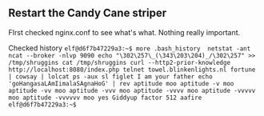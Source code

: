## Restart the Candy Cane striper
FIrst checked nginx.conf to see what's what. Nothing really important.

Checked history
``elf@d6f7b47229a3:~$ more .bash_history 
netstat -ant
ncat --broker -nlvp 9090
echo "\302\257\_(\343\203\204)_/\302\257" >> /tmp/shruggins
cat /tmp/shruggins
curl --http2-prior-knowledge http://localhost:8080/index.php
telnet towel.blinkenlights.nl
fortune | cowsay | lolcat
ps -aux
sl
figlet I am your father
echo 'goHangasaLAmIimalaSAgnaHoG' | rev
aptitude moo
aptitude -v moo
aptitude -vv moo
aptitude -vvv moo
aptitude -vvvv moo
aptitude -vvvvv moo
aptitude -vvvvvv moo
yes Giddyup
factor 512
aafire
elf@d6f7b47229a3:~$``
